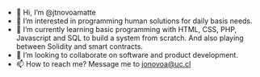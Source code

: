 - 👋 Hi, I’m @jtnovoamatte
- 👀 I’m interested in programming human solutions for daily basis needs.
- 🌱 I’m currently learning basic programming with HTML, CSS, PHP, Javascript and SQL to build a system from scratch. And also playing between Solidity and smart contracts.
- 💞️ I’m looking to collaborate on software and product development.
- 📫 How to reach me? Message me to jonovoa@uc.cl

<!---
jtnovoamatte/jtnovoamatte is a ✨ special ✨ repository because its `README.md` (this file) appears on your GitHub profile.
You can click the Preview link to take a look at your changes.
--->
